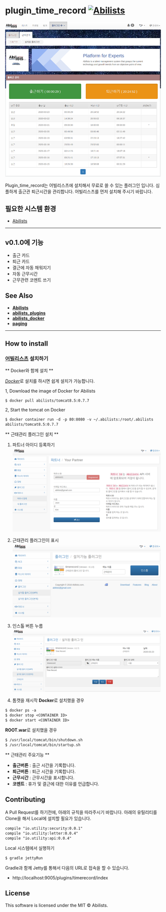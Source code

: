 # plugin_time_record <a href="http://www.abilists.com" ><img src="https://github.com/minziappa/abilists_client/blob/master/src/main/webapp/static/apps/img/abilists/logo01.png" height="22" alt="Abilists"></a>

![markdown](https://github.com/abilists/plugin_time_record/blob/master/doc/img/record01.png)

Plugin_time_record는 어빌리스츠에 설치해서 무료로 쓸 수 있는 플러그인 입니다. 심플하게 출근관 퇴근시간을 관리합니다. 어빌리스츠를 먼저 설치해 주시기 바랍니다.

## 필요한 시스템 환경

* [Abilists](http://www.abilists.com/home/download)

---

## v0.1.0에 기능

- 출근 카드
- 퇴근 카드
- 결근에 자동 채워지기
- 자동 근무시간
- 근무관련 코멘트 쓰기

## See Also

- **[Abilists](https://github.com/abilists/abilists_client)**
- **[abilists_plugins](https://github.com/abilists/abilists_plugins)**
- **[abilists_docker](https://github.com/abilists/abilists_docker)**
- **[paging](https://github.com/abilists/paging)**

---

## How to install

### [어빌리스츠](http://www.abilists.com/home) 설치하기

** Docker와 함께 설치 **

[*Docker*](http://www.abilists.com/home/docker)로 설치를 하시면 쉽게 설치가 가능합니다.

1, Download the image of Docker for Abilists
```
$ docker pull abilists/tomcat8.5:0.7.7
```
2, Start the tomcat on Docker
```
$ docker container run -d -p 80:8080 -v ~/.abilists:/root/.abilists abilists/tomcat8.5:0.7.7
```

** 근태관리 플러그인 설치 **

1. 파트너 아이디 등록하기
![markdown](https://github.com/abilists/plugin_time_record/blob/master/doc/img/admin02.png)

2. 근태관리 플러그인이 표시
![markdown](https://github.com/abilists/plugin_time_record/blob/master/doc/img/admin03.png)

3. 인스톨 버튼 누름
![markdown](https://github.com/abilists/plugin_time_record/blob/master/doc/img/admin01.png)

4. 톰캣을 재시작
**Docker**로 설치했을 경우
```
$ docker ps -a
$ docker stop <CONTAINER ID>
$ docker start <CONTAINER ID>
```
**ROOT.war**로 설치했을 경우
```
$ /usr/local/tomcat/bin/shutdown.sh 
$ /usr/local/tomcat/bin/startup.sh 
```

** 근태관리 주요기능 **
* **출근버튼** : 출근 시간을 기록합니다.
* **퇴근버튼** : 퇴근 시간을 기록합니다.
* **근무시간** : 근무시간을 표시합니다.
* **코멘트** : 휴가 및 결근에 대한 이유를 언급합니다.

## Contributing
A Pull Request를 하기전에, 아래의 규칙을 따라주시기 바랍니다.
아래의 유틸리티를 Clone을 해서 Local에 설치할 필요가 있습니다.
```
compile "io.utility:security:0.0.1"
compile "io.utility:letter:0.0.4"
compile "io.utility:api:0.0.4"
```
Local 시스템에서 실행하기
```
$ gradle jettyRun
```
Gradle과 함께 Jetty를 통해서 다음의 URL로 접속을 할 수 있습니다.

* http://localhost:9005/plugins/timerecord/index

## License
This software is licensed under the MIT © Abilists.
